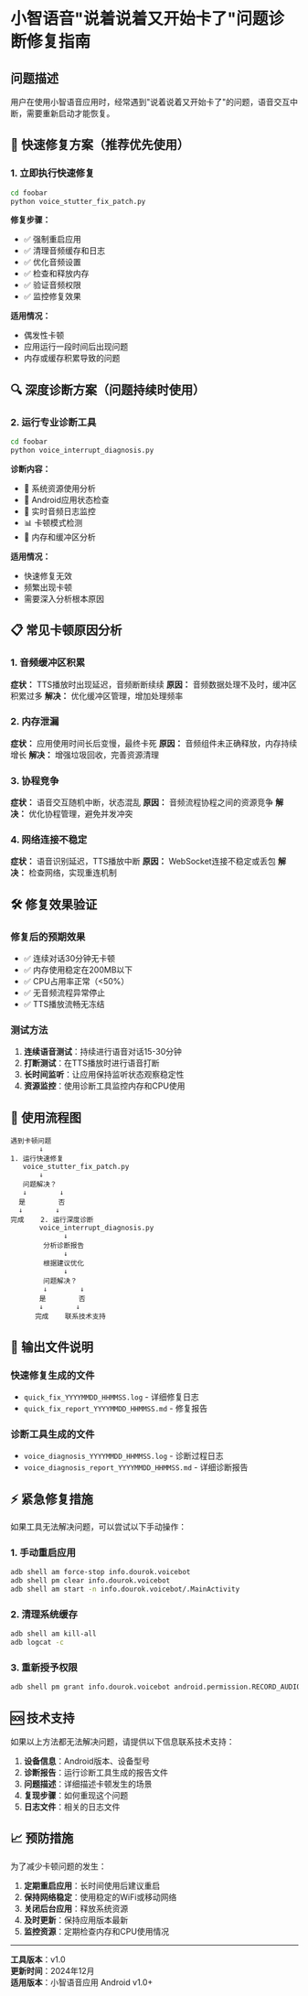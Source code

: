 # 小智语音"说着说着又开始卡了"问题诊断修复指南

## 问题描述
用户在使用小智语音应用时，经常遇到"说着说着又开始卡了"的问题，语音交互中断，需要重新启动才能恢复。

## 🚀 快速修复方案（推荐优先使用）

### 1. 立即执行快速修复
```bash
cd foobar
python voice_stutter_fix_patch.py
```

**修复步骤：**
- ✅ 强制重启应用
- ✅ 清理音频缓存和日志
- ✅ 优化音频设置
- ✅ 检查和释放内存
- ✅ 验证音频权限
- ✅ 监控修复效果

**适用情况：**
- 偶发性卡顿
- 应用运行一段时间后出现问题
- 内存或缓存积累导致的问题

## 🔍 深度诊断方案（问题持续时使用）

### 2. 运行专业诊断工具
```bash
cd foobar
python voice_interrupt_diagnosis.py
```

**诊断内容：**
- 🔧 系统资源使用分析
- 📱 Android应用状态检查
- 🎤 实时音频日志监控
- 📊 卡顿模式检测
- 💾 内存和缓冲区分析

**适用情况：**
- 快速修复无效
- 频繁出现卡顿
- 需要深入分析根本原因

## 📋 常见卡顿原因分析

### 1. 音频缓冲区积累
**症状：** TTS播放时出现延迟，音频断断续续
**原因：** 音频数据处理不及时，缓冲区积累过多
**解决：** 优化缓冲区管理，增加处理频率

### 2. 内存泄漏
**症状：** 应用使用时间长后变慢，最终卡死
**原因：** 音频组件未正确释放，内存持续增长
**解决：** 增强垃圾回收，完善资源清理

### 3. 协程竞争
**症状：** 语音交互随机中断，状态混乱
**原因：** 音频流程协程之间的资源竞争
**解决：** 优化协程管理，避免并发冲突

### 4. 网络连接不稳定
**症状：** 语音识别延迟，TTS播放中断
**原因：** WebSocket连接不稳定或丢包
**解决：** 检查网络，实现重连机制

## 🛠️ 修复效果验证

### 修复后的预期效果
- ✅ 连续对话30分钟无卡顿
- ✅ 内存使用稳定在200MB以下
- ✅ CPU占用率正常（<50%）
- ✅ 无音频流程异常停止
- ✅ TTS播放流畅无冻结

### 测试方法
1. **连续语音测试**：持续进行语音对话15-30分钟
2. **打断测试**：在TTS播放时进行语音打断
3. **长时间监听**：让应用保持监听状态观察稳定性
4. **资源监控**：使用诊断工具监控内存和CPU使用

## 🔄 使用流程图

```
遇到卡顿问题
       ↓
1. 运行快速修复
   voice_stutter_fix_patch.py
       ↓
   问题解决？
   ↓        ↓
  是        否
  ↓        ↓
完成    2. 运行深度诊断
       voice_interrupt_diagnosis.py
             ↓
        分析诊断报告
             ↓
        根据建议优化
             ↓
        问题解决？
        ↓        ↓
       是        否
       ↓        ↓
      完成    联系技术支持
```

## 📄 输出文件说明

### 快速修复生成的文件
- `quick_fix_YYYYMMDD_HHMMSS.log` - 详细修复日志
- `quick_fix_report_YYYYMMDD_HHMMSS.md` - 修复报告

### 诊断工具生成的文件
- `voice_diagnosis_YYYYMMDD_HHMMSS.log` - 诊断过程日志
- `voice_diagnosis_report_YYYYMMDD_HHMMSS.md` - 详细诊断报告

## ⚡ 紧急修复措施

如果工具无法解决问题，可以尝试以下手动操作：

### 1. 手动重启应用
```bash
adb shell am force-stop info.dourok.voicebot
adb shell pm clear info.dourok.voicebot
adb shell am start -n info.dourok.voicebot/.MainActivity
```

### 2. 清理系统缓存
```bash
adb shell am kill-all
adb logcat -c
```

### 3. 重新授予权限
```bash
adb shell pm grant info.dourok.voicebot android.permission.RECORD_AUDIO
```

## 🆘 技术支持

如果以上方法都无法解决问题，请提供以下信息联系技术支持：

1. **设备信息**：Android版本、设备型号
2. **诊断报告**：运行诊断工具生成的报告文件
3. **问题描述**：详细描述卡顿发生的场景
4. **复现步骤**：如何重现这个问题
5. **日志文件**：相关的日志文件

## 📈 预防措施

为了减少卡顿问题的发生：

1. **定期重启应用**：长时间使用后建议重启
2. **保持网络稳定**：使用稳定的WiFi或移动网络
3. **关闭后台应用**：释放系统资源
4. **及时更新**：保持应用版本最新
5. **监控资源**：定期检查内存和CPU使用情况

---

**工具版本**：v1.0  
**更新时间**：2024年12月  
**适用版本**：小智语音应用 Android v1.0+ 